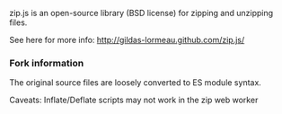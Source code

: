 zip.js is an open-source library (BSD license) for zipping and unzipping files.

See here for more info:
http://gildas-lormeau.github.com/zip.js/

### Fork information

The original source files are loosely converted to ES module syntax.

Caveats: Inflate/Deflate scripts may not work in the zip web worker
